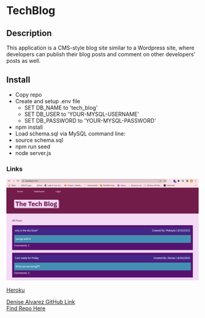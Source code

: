 # TechBlog

## Description

This application is a CMS-style blog site similar to a Wordpress site, where developers can publish their blog posts and comment on other developers’ posts as well.

## Install
* Copy repo <br/>
* Create and setup .env file<br/>
    * SET DB_NAME to 'tech_blog'<br/>
    * SET DB_USER to 'YOUR-MYSQL-USERNAME'<br/>
    * SET DB_PASSWORD to 'YOUR-MYSQL-PASSWORD'<br/>
* npm install<br/>
* Load schema.sql via MySQL command line:<br/>
* source schema.sql<br/>
* npm run seed<br/>
* node server.js<br/>


### Links

![Screenshot](/public/assets/images/home.png)

[Heroku](https://youtu.be/AH5pvIDO7cU)

[Denise Alvarez GitHub Link](https://github.com/denise-alvarez) <br/>
[Find Repo Here](https://github.com/denise-alvarez/TechBlog.git)

